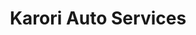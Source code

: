 ---
title: "Karori Auto Services"
url: /karori-wellington/karori-auto-services/
shop: car repair
---